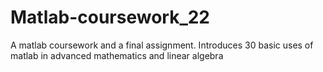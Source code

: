# Matlab-coursework_22
 A matlab coursework and a final assignment. Introduces 30 basic uses of matlab in advanced mathematics and linear algebra

